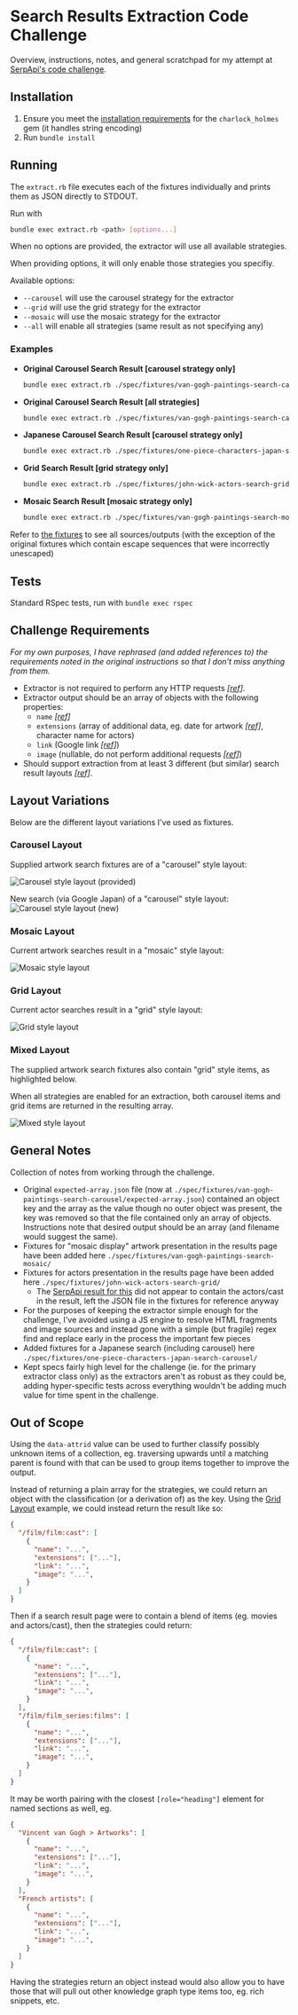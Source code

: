 # Search Results Extraction Code Challenge

Overview, instructions, notes, and general scratchpad for my attempt at [SerpApi's code challenge](https://github.com/serpapi/code-challenge).

## Installation

1. Ensure you meet the [installation requirements](https://github.com/brianmario/charlock_holmes?tab=readme-ov-file#installing) for the `charlock_holmes` gem (it handles string encoding)
2. Run `bundle install`

## Running

The `extract.rb` file executes each of the fixtures individually and prints them as JSON directly to STDOUT.

Run with
```bash
bundle exec extract.rb <path> [options...]
```

When no options are provided, the extractor will use all available strategies.

When providing options, it will only enable those strategies you specifiy.

Available options:
* `--carousel` will use the carousel strategy for the extractor
* `--grid` will use the grid strategy for the extractor
* `--mosaic` will use the mosaic strategy for the extractor
* `--all` will enable all strategies (same result as not specifying any)

### Examples

* **Original Carousel Search Result [carousel strategy only]**
  ```bash
  bundle exec extract.rb ./spec/fixtures/van-gogh-paintings-search-carousel/page.html --carousel
  ```

* **Original Carousel Search Result [all strategies]**
  ```bash
  bundle exec extract.rb ./spec/fixtures/van-gogh-paintings-search-carousel/page.html --all
  ```

* **Japanese Carousel Search Result [carousel strategy only]**
  ```bash
  bundle exec extract.rb ./spec/fixtures/one-piece-characters-japan-search-carousel/page.html --carousel
  ```

* **Grid Search Result [grid strategy only]**
  ```bash
  bundle exec extract.rb ./spec/fixtures/john-wick-actors-search-grid/page.html --grid
  ```

* **Mosaic Search Result [mosaic strategy only]**
  ```bash
  bundle exec extract.rb ./spec/fixtures/van-gogh-paintings-search-mosaic/page.html --mosaic
  ```

Refer to [the fixtures](./spec/fixtures/) to see all sources/outputs (with the exception of the original fixtures which contain escape sequences that were incorrectly unescaped)

## Tests

Standard RSpec tests, run with `bundle exec rspec`

## Challenge Requirements

_For my own purposes, I have rephrased (and added references to) the requirements noted in the original instructions so that I don't miss anything from them._

- Extractor is not required to perform any HTTP requests _[[ref](./instructions/README.md#:~:text=No%20extra%20HTTP%20requests%20should%20be%20needed%20for%20anything.)]_.
- Extractor output should be an array of objects with the following properties:
  - `name` _[[ref](./instructions/README.md#:~:text=Extract%20the%20painting%20name%2C)]_
  - `extensions` (array of additional data, eg. date for artwork _[[ref](./instructions/README.md#:~:text=extensions%20array%20(date))]_, character name for actors)
  - `link` (Google link _[[ref](./instructions/README.md#:~:text=extensions%20array%20(date)%2C-,and%20Google%20link%20in,-an%20array.)]_)
  - `image` (nullable, do not perform additional requests _[[ref](./instructions/README.md#:~:text=not%20the%20ones%20where%20extra%20requests%20are%20needed)]_)
- Should support extraction from at least 3 different (but similar) search result layouts _[[ref](./instructions/README.md#:~:text=Test%20against%202%20other%20similar%20result%20pages)]_.

## Layout Variations

Below are the different layout variations I've used as fixtures.

### Carousel Layout

Supplied artwork search fixtures are of a "carousel" style layout:

![Carousel style layout (provided)](./spec/fixtures/van-gogh-paintings-search-carousel/screenshot.png?raw=true "Carousel style layout (provided)")

New search (via Google Japan) of a "carousel" style layout:
![Carousel style layout (new)](./spec/fixtures/one-piece-characters-japan-search-carousel/screenshot.png?raw=true "Carousel style layout (new)")

### Mosaic Layout

Current artwork searches result in a "mosaic" style layout:

![Mosaic style layout](./spec/fixtures/van-gogh-paintings-search-mosaic/screenshot.png?raw=true "Mosaic style layout")

### Grid Layout

Current actor searches result in a "grid" style layout:

![Grid style layout](./spec/fixtures/john-wick-actors-search-grid/screenshot.png?raw=true "Grid style layout")

### Mixed Layout

The supplied artwork search fixtures also contain "grid" style items, as highlighted below.

When all strategies are enabled for an extraction, both carousel items and grid items are returned in the resulting array.

![Mixed style layout](./spec/fixtures/van-gogh-paintings-search-carousel/screenshot-full.png?raw=true "Mixed style layout")

## General Notes

Collection of notes from working through the challenge.

- Original `expected-array.json` file (now at `./spec/fixtures/van-gogh-paintings-search-carousel/expected-array.json`) contained an object key and the array as the value though no outer object was present, the key was removed so that the file contained only an array of objects. Instructions note that desired output should be an array (and filename would suggest the same).
- Fixtures for "mosaic display" artwork presentation in the results page have been added here `./spec/fixtures/van-gogh-paintings-search-mosaic/`
- Fixtures for actors presentation in the results page have been added here `./spec/fixtures/john-wick-actors-search-grid/`
  - The [SerpApi result for this](./spec/fixtures/john-wick-actors-search-grid/serpapi-search-result.json) did not appear to contain the actors/cast in the result, left the JSON file in the fixtures for reference anyway
- For the purposes of keeping the extractor simple enough for the challenge, I've avoided using a JS engine to resolve HTML fragments and image sources and instead gone with a simple (but fragile) regex find and replace early in the process the important few pieces
- Added fixtures for a Japanese search (including carousel) here `./spec/fixtures/one-piece-characters-japan-search-carousel/`
- Kept specs fairly high level for the challenge (ie. for the primary extractor class only) as the extractors aren't as robust as they could be, adding hyper-specific tests across everything wouldn't be adding much value for time spent in the challenge.

## Out of Scope

Using the `data-attrid` value can be used to further classify possibly unknown items of a collection, eg. traversing upwards until a matching parent is found with that can be used to group items together to improve the output.

Instead of returning a plain array for the strategies, we could return an object with the classification (or a derivation of) as the key. Using the [Grid Layout](#grid-layout) example, we could instead return the result like so:
```json
{
  "/film/film:cast": [
    {
      "name": "...",
      "extensions": ["..."],
      "link": "...",
      "image": "...",
    }
  ]
}
```

Then if a search result page were to contain a blend of items (eg. movies and actors/cast), then the strategies could return:
```json
{
  "/film/film:cast": [
    {
      "name": "...",
      "extensions": ["..."],
      "link": "...",
      "image": "...",
    }
  ],
  "/film/film_series:films": [
    {
      "name": "...",
      "extensions": ["..."],
      "link": "...",
      "image": "...",
    }
  ]
}
```

It may be worth pairing with the closest `[role="heading"]` element for named sections as well, eg.
```json
{
  "Vincent van Gogh > Artworks": [
    {
      "name": "...",
      "extensions": ["..."],
      "link": "...",
      "image": "...",
    }
  ],
  "French artists": [
    {
      "name": "...",
      "extensions": ["..."],
      "link": "...",
      "image": "...",
    }
  ]
}
```

Having the strategies return an object instead would also allow you to have those that will pull out other knowledge graph type items too, eg. rich snippets, etc.
